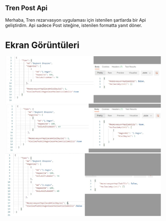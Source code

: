 ## Tren Post Api 
Merhaba, Tren rezarvasyon uygulaması için istenilen şartlarda bir Api geliştirdim.
Api sadece Post isteğine, istenilen formatta yanıt döner.

# Ekran Görüntüleri

![arr index](/assets/images/Request1.jpg)
![arr index](/assets/images/Request2.jpg)
![arr index](/assets/images/Request3.jpg)

